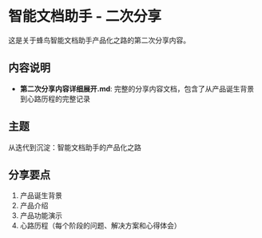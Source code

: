 # 智能文档助手 - 二次分享

这是关于蜂鸟智能文档助手产品化之路的第二次分享内容。

## 内容说明

- **第二次分享内容详细展开.md**: 完整的分享内容文档，包含了从产品诞生背景到心路历程的完整记录

## 主题

从迭代到沉淀：智能文档助手的产品化之路

## 分享要点

1. 产品诞生背景
2. 产品介绍
3. 产品功能演示
4. 心路历程（每个阶段的问题、解决方案和心得体会）

